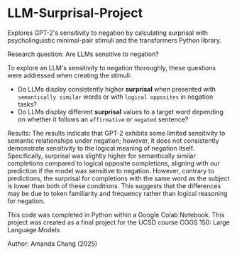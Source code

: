 # LLM-Surprisal-Project
Explores GPT-2's sensitivity to negation by calculating surprisal with psycholinguistic minimal-pair stimuli and the transformers Python library.

Research question: Are LLMs sensitive to negation?

To explore an LLM's sensitivity to negation thoroughly, these questions were addressed when creating the stimuli:

- Do LLMs display consistently higher **surprisal** when presented with `semantically similar` words or with `logical opposites` in negation tasks?
- Do LLMs display different **surprisal** values to a target word depending on whether it follows an `affirmative` or `negated` sentence?


Results: 
The results indicate that GPT-2 exhibits some limited sensitivity to semantic relationships under negation; however, it does not consistently demonstrate sensitivity to the logical meaning of negation itself. Specifically, surprisal was slightly higher for semantically similar completions compared to logical opposite completions, aligning with our prediction if the model was sensitive to negation. However, contrary to predictions, the surprisal for completions with the same word as the subject is lower than both of these conditions. This suggests that the differences may be due to token familiarity and frequency rather than logical reasoning for negation.

This code was completed in Python within a Google Colab Notebook. This project was created as a final project for the UCSD course COGS 150: Large Language Models

Author: Amanda Chang (2025)
